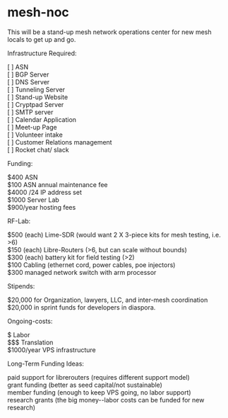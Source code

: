 # mesh-noc
This will be a stand-up mesh network operations center for new mesh locals to get up and go.  

Infrastructure Required:  

[ ] ASN  
[ ] BGP Server  
[ ] DNS Server  
[ ] Tunneling Server  
[ ] Stand-up Website  
[ ] Cryptpad Server  
[ ] SMTP server  
[ ] Calendar Application  
[ ] Meet-up Page  
[ ] Volunteer intake  
[ ] Customer Relations management  
[ ] Rocket chat/ slack  
  
Funding:

$400 ASN  
$100 ASN annual maintenance fee  
$4000 /24 IP address set  
$1000 Server Lab  
$900/year hosting fees  

RF-Lab:  

$500 (each) Lime-SDR (would want 2 X 3-piece kits for mesh testing, i.e. >6)  
$150 (each) Libre-Routers (>6, but can scale without bounds)  
$300 (each) battery kit for field testing (>2)  
$100 Cabling (ethernet cord, power cables, poe injectors)  
$300 managed network switch with arm processor  

Stipends:  

$20,000 for Organization, lawyers, LLC, and inter-mesh coordination  
$20,000 in sprint funds for developers in diaspora.  

Ongoing-costs:  

$$$$$ Labor  
$$$ Translation  
$1000/year VPS infrastructure  

Long-Term Funding Ideas:  

paid support for librerouters (requires different support model)  
grant funding (better as seed capital/not sustainable)  
member funding (enough to keep VPS going, no labor support)  
research grants (the big money--labor costs can be funded for new research)  



